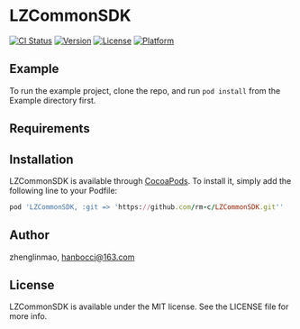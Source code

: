 # LZCommonSDK

[![CI Status](https://img.shields.io/travis/zhenglinmao/LZCommonSDK.svg?style=flat)](https://travis-ci.org/zhenglinmao/LZCommonSDK)
[![Version](https://img.shields.io/cocoapods/v/LZCommonSDK.svg?style=flat)](https://cocoapods.org/pods/LZCommonSDK)
[![License](https://img.shields.io/cocoapods/l/LZCommonSDK.svg?style=flat)](https://cocoapods.org/pods/LZCommonSDK)
[![Platform](https://img.shields.io/cocoapods/p/LZCommonSDK.svg?style=flat)](https://cocoapods.org/pods/LZCommonSDK)

## Example

To run the example project, clone the repo, and run `pod install` from the Example directory first.

## Requirements

## Installation

LZCommonSDK is available through [CocoaPods](https://cocoapods.org). To install
it, simply add the following line to your Podfile:

```ruby
pod 'LZCommonSDK, :git => 'https://github.com/rm-c/LZCommonSDK.git''
```

## Author

zhenglinmao, hanbocci@163.com

## License

LZCommonSDK is available under the MIT license. See the LICENSE file for more info.
